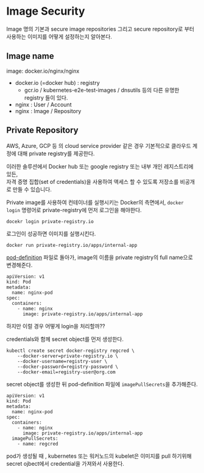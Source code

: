 # Image Security
Image 명의 기본과 secure image repositories 그리고 secure repository로 부터 사용하는 이미지를 어떻게 설정하는지 알아본다.
## Image name
image: docker.io/nginx/nginx
* docker.io (=docker hub) : registry
    * gcr.io / kubernetes-e2e-test-images / dnsutils 등의 다른 유명한 registry 들이 있다.
* nginx : User / Account
* nginx : Image / Repository

## Private Repository 
AWS, Azure, GCP 등 의 cloud service provider 같은 경우 기본적으로 클라우드 계정에 대해 private registry를 제공한다.

이러한 솔루션에서 Docker hub 또는 google registry 또는 내부 개인 레지스트리에 있든,  
자격 증명 집합(set of credentials)을 사용하여 액세스 할 수 있도록 저장소를 비공개로 만들 수 있습니다.

Private image를 사용하여 컨테이너를 실행시키는 Docker의 측면에서, `docker login` 명령어로 private-registry에 먼저 로그인을 해야한다.

```
docekr login private-registry.io
``` 
로그인이 성공하면 이미지를 실행시킨다.
```
docker run private-registry.io/apps/internal-app
```

[pod-definition](../demo/security/nginx-pod.yaml) 파일로 돌아가, image의 이름을 private registry의 full name으로 변경해준다.
```
apiVersion: v1
kind: Pod
metadata:
  name: nginx-pod
spec:
  containers:
    - name: nginx
      image: private-registry.io/apps/internal-app
```

하지만 이럴 경우 어떻게 login을 처리할까??

credentials와 함께 secret object를 먼저 생성한다.
```
kubectl create secret docker-registry regcred \
    --docker-server=private-registry.io \
    --docker-username=registry-user \
    --docker-password=registry-password \
    --docker-email=registry-user@org.com
``` 
secret object를 생성한 뒤 pod-definition 파일에 `imagePullSecrets`을 추가해준다.
```
apiVersion: v1
kind: Pod
metadata:
  name: nginx-pod
spec:
  containers:
    - name: nginx
      image: private-registry.io/apps/internal-app
  imagePullSecrets:
    - name: regcred
```

pod가 생성될 때 , kubernetes 또는 워커노드의 kubelet은 이미지를 pull 하기위해 secret ojbect에서 credential을 가져와서 사용한다.

